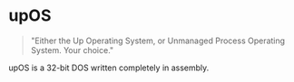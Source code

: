 # upOS

> "Either the Up Operating System, or Unmanaged Process Operating System. Your choice."

upOS is a 32-bit DOS written completely in assembly.